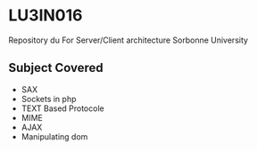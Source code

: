 # LU3IN016
Repository du For Server/Client architecture Sorbonne University

## Subject Covered
  - SAX
  - Sockets in php
  - TEXT Based Protocole
  - MIME
  - AJAX
  - Manipulating dom
 
 
